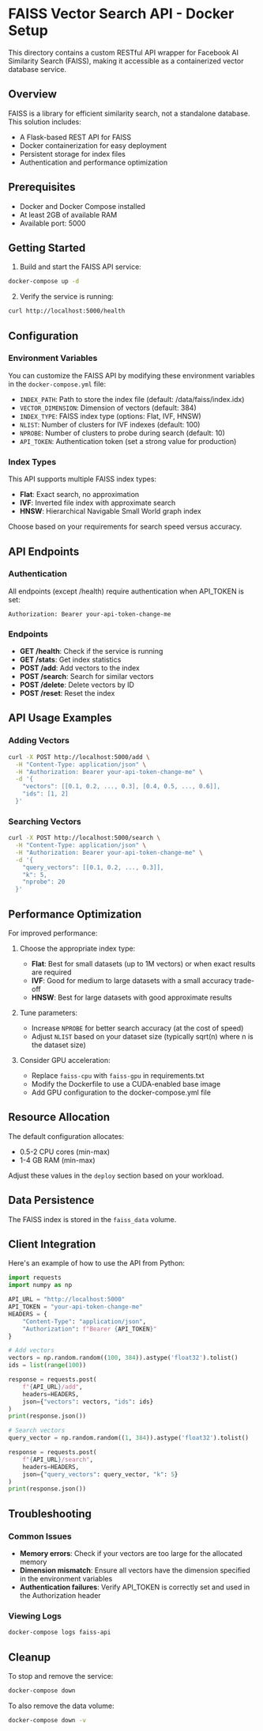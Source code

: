 # FAISS Vector Search API - Docker Setup

This directory contains a custom RESTful API wrapper for Facebook AI Similarity Search (FAISS), making it accessible as a containerized vector database service.

## Overview

FAISS is a library for efficient similarity search, not a standalone database. This solution includes:

- A Flask-based REST API for FAISS
- Docker containerization for easy deployment
- Persistent storage for index files
- Authentication and performance optimization

## Prerequisites

- Docker and Docker Compose installed
- At least 2GB of available RAM
- Available port: 5000

## Getting Started

1. Build and start the FAISS API service:

```bash
docker-compose up -d
```

2. Verify the service is running:

```bash
curl http://localhost:5000/health
```

## Configuration

### Environment Variables

You can customize the FAISS API by modifying these environment variables in the `docker-compose.yml` file:

- `INDEX_PATH`: Path to store the index file (default: /data/faiss/index.idx)
- `VECTOR_DIMENSION`: Dimension of vectors (default: 384)
- `INDEX_TYPE`: FAISS index type (options: Flat, IVF, HNSW)
- `NLIST`: Number of clusters for IVF indexes (default: 100)
- `NPROBE`: Number of clusters to probe during search (default: 10)
- `API_TOKEN`: Authentication token (set a strong value for production)

### Index Types

This API supports multiple FAISS index types:

- **Flat**: Exact search, no approximation
- **IVF**: Inverted file index with approximate search
- **HNSW**: Hierarchical Navigable Small World graph index

Choose based on your requirements for search speed versus accuracy.

## API Endpoints

### Authentication

All endpoints (except /health) require authentication when API_TOKEN is set:

```
Authorization: Bearer your-api-token-change-me
```

### Endpoints

- **GET /health**: Check if the service is running
- **GET /stats**: Get index statistics
- **POST /add**: Add vectors to the index
- **POST /search**: Search for similar vectors
- **POST /delete**: Delete vectors by ID
- **POST /reset**: Reset the index

## API Usage Examples

### Adding Vectors

```bash
curl -X POST http://localhost:5000/add \
  -H "Content-Type: application/json" \
  -H "Authorization: Bearer your-api-token-change-me" \
  -d '{
    "vectors": [[0.1, 0.2, ..., 0.3], [0.4, 0.5, ..., 0.6]],
    "ids": [1, 2]
  }'
```

### Searching Vectors

```bash
curl -X POST http://localhost:5000/search \
  -H "Content-Type: application/json" \
  -H "Authorization: Bearer your-api-token-change-me" \
  -d '{
    "query_vectors": [[0.1, 0.2, ..., 0.3]],
    "k": 5,
    "nprobe": 20
  }'
```

## Performance Optimization

For improved performance:

1. Choose the appropriate index type:
   - **Flat**: Best for small datasets (up to 1M vectors) or when exact results are required
   - **IVF**: Good for medium to large datasets with a small accuracy trade-off
   - **HNSW**: Best for large datasets with good approximate results

2. Tune parameters:
   - Increase `NPROBE` for better search accuracy (at the cost of speed)
   - Adjust `NLIST` based on your dataset size (typically sqrt(n) where n is the dataset size)

3. Consider GPU acceleration:
   - Replace `faiss-cpu` with `faiss-gpu` in requirements.txt
   - Modify the Dockerfile to use a CUDA-enabled base image
   - Add GPU configuration to the docker-compose.yml file

## Resource Allocation

The default configuration allocates:
- 0.5-2 CPU cores (min-max)
- 1-4 GB RAM (min-max)

Adjust these values in the `deploy` section based on your workload.

## Data Persistence

The FAISS index is stored in the `faiss_data` volume.

## Client Integration

Here's an example of how to use the API from Python:

```python
import requests
import numpy as np

API_URL = "http://localhost:5000"
API_TOKEN = "your-api-token-change-me"
HEADERS = {
    "Content-Type": "application/json",
    "Authorization": f"Bearer {API_TOKEN}"
}

# Add vectors
vectors = np.random.random((100, 384)).astype('float32').tolist()
ids = list(range(100))

response = requests.post(
    f"{API_URL}/add",
    headers=HEADERS,
    json={"vectors": vectors, "ids": ids}
)
print(response.json())

# Search vectors
query_vector = np.random.random((1, 384)).astype('float32').tolist()

response = requests.post(
    f"{API_URL}/search",
    headers=HEADERS,
    json={"query_vectors": query_vector, "k": 5}
)
print(response.json())
```

## Troubleshooting

### Common Issues

- **Memory errors**: Check if your vectors are too large for the allocated memory
- **Dimension mismatch**: Ensure all vectors have the dimension specified in the environment variables
- **Authentication failures**: Verify API_TOKEN is correctly set and used in the Authorization header

### Viewing Logs

```bash
docker-compose logs faiss-api
```

## Cleanup

To stop and remove the service:

```bash
docker-compose down
```

To also remove the data volume:

```bash
docker-compose down -v
```